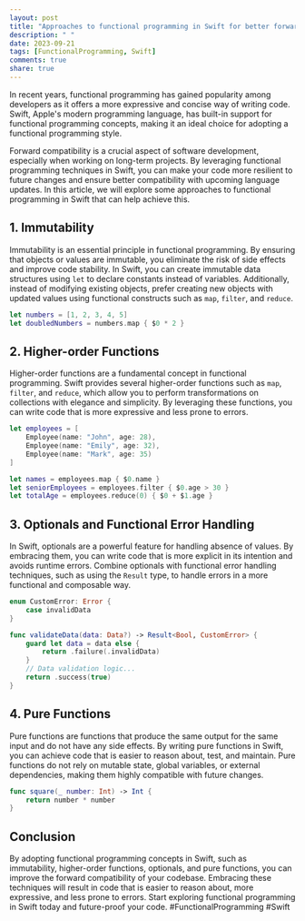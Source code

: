 ```yaml
---
layout: post
title: "Approaches to functional programming in Swift for better forward compatibility"
description: " "
date: 2023-09-21
tags: [FunctionalProgramming, Swift]
comments: true
share: true
---
```


In recent years, functional programming has gained popularity among developers as it offers a more expressive and concise way of writing code. Swift, Apple's modern programming language, has built-in support for functional programming concepts, making it an ideal choice for adopting a functional programming style.

Forward compatibility is a crucial aspect of software development, especially when working on long-term projects. By leveraging functional programming techniques in Swift, you can make your code more resilient to future changes and ensure better compatibility with upcoming language updates. In this article, we will explore some approaches to functional programming in Swift that can help achieve this.

## 1. Immutability

Immutability is an essential principle in functional programming. By ensuring that objects or values are immutable, you eliminate the risk of side effects and improve code stability. In Swift, you can create immutable data structures using `let` to declare constants instead of variables. Additionally, instead of modifying existing objects, prefer creating new objects with updated values using functional constructs such as `map`, `filter`, and `reduce`.

```swift
let numbers = [1, 2, 3, 4, 5]
let doubledNumbers = numbers.map { $0 * 2 }
```

## 2. Higher-order Functions

Higher-order functions are a fundamental concept in functional programming. Swift provides several higher-order functions such as `map`, `filter`, and `reduce`, which allow you to perform transformations on collections with elegance and simplicity. By leveraging these functions, you can write code that is more expressive and less prone to errors.

```swift
let employees = [
    Employee(name: "John", age: 28),
    Employee(name: "Emily", age: 32),
    Employee(name: "Mark", age: 35)
]

let names = employees.map { $0.name }
let seniorEmployees = employees.filter { $0.age > 30 }
let totalAge = employees.reduce(0) { $0 + $1.age }
```

## 3. Optionals and Functional Error Handling

In Swift, optionals are a powerful feature for handling absence of values. By embracing them, you can write code that is more explicit in its intention and avoids runtime errors. Combine optionals with functional error handling techniques, such as using the `Result` type, to handle errors in a more functional and composable way.

```swift
enum CustomError: Error {
    case invalidData
}

func validateData(data: Data?) -> Result<Bool, CustomError> {
    guard let data = data else {
        return .failure(.invalidData)
    }
    // Data validation logic...
    return .success(true)
}
```

## 4. Pure Functions

Pure functions are functions that produce the same output for the same input and do not have any side effects. By writing pure functions in Swift, you can achieve code that is easier to reason about, test, and maintain. Pure functions do not rely on mutable state, global variables, or external dependencies, making them highly compatible with future changes.

```swift
func square(_ number: Int) -> Int {
    return number * number
}
```

## Conclusion

By adopting functional programming concepts in Swift, such as immutability, higher-order functions, optionals, and pure functions, you can improve the forward compatibility of your codebase. Embracing these techniques will result in code that is easier to reason about, more expressive, and less prone to errors. Start exploring functional programming in Swift today and future-proof your code. #FunctionalProgramming #Swift